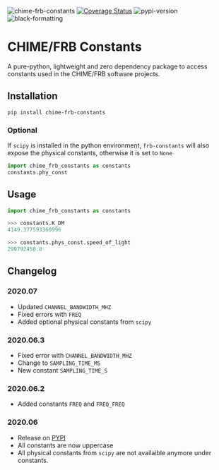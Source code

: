 
![chime-frb-constants](https://github.com/CHIMEFRB/frb-constants/workflows/chime-frb-constants/badge.svg) 
[![Coverage Status](https://coveralls.io/repos/github/CHIMEFRB/frb-constants/badge.svg?branch=master&t=2TpXqG)](https://coveralls.io/github/CHIMEFRB/frb-constants?branch=master)
![pypi-version](https://img.shields.io/pypi/v/chime-frb-constants)
![black-formatting](https://img.shields.io/badge/code%20style-black-000000.svg)
# CHIME/FRB Constants 
A pure-python, lightweight and zero dependency package to access constants used in the CHIME/FRB software projects.

## Installation
```
pip install chime-frb-constants
```

### Optional
If `scipy` is installed in the python environment, `frb-constants` will also expose the physical constants, otherwise it is set to `None`
```python
import chime_frb_constants as constants
constants.phy_const
```

## Usage
```python
import chime_frb_constants as constants

>>> constants.K_DM
4149.377593360996

>>> constants.phys_const.speed_of_light
299792458.0
```

## Changelog

### 2020.07
  - Updated `CHANNEL_BANDWIDTH_MHZ`
  - Fixed errors with `FREQ`
  - Added optional physical constants from `scipy`

### 2020.06.3
  - Fixed error with `CHANNEL_BANDWIDTH_MHZ`
  - Change to `SAMPLING_TIME_MS`
  - New constant `SAMPLING_TIME_S`

### 2020.06.2
  - Added constants `FREQ` and `FREQ_FREQ`

### 2020.06
  - Release on [PYPI](https://pypi.org/project/chime-frb-constants/)
  - All constants are now uppercase
  - All physical constants from `scipy` are not availaible anymore under constants.


